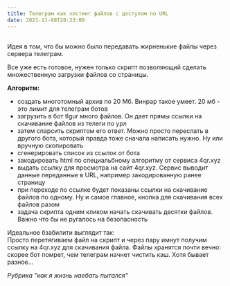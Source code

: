 ```yaml
---
title: Телеграм как хостинг файлов c доступом по URL
date: 2021-11-08T20:23:00
---
```


## 
Идея в том, что бы можно было передавать жирненькие файлы через сервера телеграм.

Все уже есть готовое, нужен только скрипт позволяющий сделать множественную загрузки файлов со страницы.

**Алгоритм:**
- создать многотомный архив по 20 Мб. Винрар такое умеет. 20 мб - это лимит для телеграм ботов
- загрузить в бот tlgur много файлов. Он дает прямы ссылки на скачивание файлов из телеги по урл
- затем спарсить скриптом его ответ. Можно просто переслать в другого бота, который правда тоже сначала написать нужно. Ну или вручную скопировать
- сгенерировать список из ссылок от бота
- закодировать html по специальбному алгоритму от сервиса 4qr.xyz
- выдать ссылку для просмотра на сайт 4qr.xyz. Сервис выводит данные переданные в URL, например закодированную ранее страницу
- при переходе по ссылке будет показаны ссылки на скачивание файлов по одному. Ну и самое главное, кнопка для скачивания всех файлов разом
- задача скрипта одним кликом начать скачивать десятки файлов. Важно что бы не ругалось на безопасность

Идеальное бзабилити выглядит так:  
Просто перетягиваем файл на скрипт и через пару имнут получим ссылку на 4qr.xyz для скачивания файла. Файлы хранятся почти вечно: скорее бот помрет, чем телеграм начнет чистить кэш. Хотя бывает разное...


_Рубрика "как я жизнь наебать пытался"_
